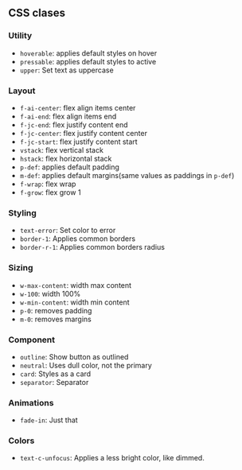 ## CSS clases
### Utility
- `hoverable`: applies default styles on hover
- `pressable`: applies default styles to active
- `upper`: Set text as uppercase

### Layout
- `f-ai-center`: flex align items center
- `f-ai-end`: flex align items end
- `f-jc-end`: flex justify content end
- `f-jc-center`: flex justify content center
- `f-jc-start`: flex justify content start
- `vstack`: flex vertical stack
- `hstack`: flex horizontal stack
- `p-def`: applies default padding
- `m-def`: applies default margins(same values as paddings in `p-def`)
- `f-wrap`: flex wrap
- `f-grow`: flex grow 1

### Styling
- `text-error`: Set color to error
- `border-1`: Applies common borders
- `border-r-1`: Applies common borders radius

### Sizing
- `w-max-content`: width max content
- `w-100`: width 100%
- `w-min-content`: width min content
- `p-0`: removes padding
- `m-0`: removes margins

### Component
- `outline`: Show button as outlined
- `neutral`: Uses dull color, not the primary
- `card`: Styles as a card
- `separator`: Separator

### Animations
- `fade-in`: Just that

### Colors
- `text-c-unfocus`: Applies a less bright color, like dimmed.